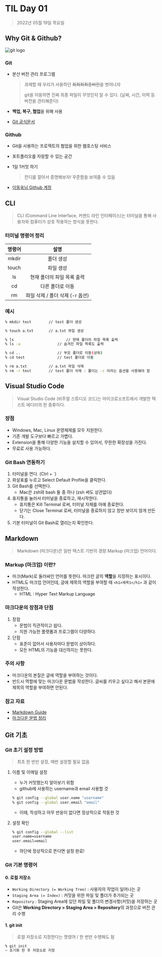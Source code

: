 # TIL Day 01

> 2022년 05월 19일 목요일



## Why Git & Github? 

![git logo](https://user-images.githubusercontent.com/49775540/168756716-68f9aebb-380f-4897-8141-78d8403f6113.png)

### Git

- 분산 버전 관리 프로그램

  > 과제할 때 우리가 사용하던 ~~최최최최종버전~~을 벗어나자
  >
  > git을 이용하면 진짜 최종 파일이 무엇인지 알 수 있다. (날짜, 시간, 이력 등 버전을 관리해준다)

- **백업, 복구, 협업**을 위해 사용

- [Git 공식문서](https://git-scm.com/book/ko/v2)

### Github

- Git을 사용하는 프로젝트의 협업을 위한 웹호스팅 서비스

- 포트폴리오를 자랑할 수 있는 공간

- 1일 1커밋 하기

  > 잔디를 깔아서 증명해보자! 꾸준함을 보여줄 수 있음

- [이동욱님 Github 계정](https://github.com/jojoldu)



## CLI

> CLI (Command Line Interface, 커맨드 라인 인터페이스)는 터미널을 통해 사용자와 컴퓨터가 상호 작용하는 방식을 뜻한다.



### 터미널 명령어 정리

| 명령어 |              설명               |
| :----: | :-----------------------------: |
| mkdir  |            폴더 생성            |
| touch  |            파일 생성            |
|   ls   |   현재 폴더의 파일 목록 출력    |
|   cd   |        다른 폴더로 이동         |
|   rm   | 파일 삭제 / 폴더 삭제 (-r 옵션) |

### 예시

```bash
% mkdir test		// test 폴더 생성

% touch a.txt		// a.txt 파일 생성

% ls						// 현재 폴더의 파일 목록 출력
% ls -a					// 숨겨진 파일 목록도 출력

% cd ..					// 부모 폴더로 이동(상위)
% cd test				// test 폴더로 이동

% rm a.txt			// a.txt 파일 삭제
% rm -r test		// test 폴더 삭제 : 폴더는 -r 이라는 옵션을 사용해야 함
```



##  Visual Studio Code

> Visual Studio Code (비주얼 스튜디오 코드)는 마이크로소프트에서 개발한 텍스트 에디터의 한 종류이다.



### 장점

- Windows, Mac, Linux 운영체제를 모두 지원한다.
- 기존 개발 도구보다 빠르고 가볍다.
- Extension을 통해 다양한 기능을 설치할 수 있어서, 무한한 확장성을 가진다.
- 무료로 사용 가능하다.

### Git Bash 연동하기

1. 터미널을 연다. (Ctrl + `)
2. 화살표를 누르고 Select Default Profile을 클릭한다.
3. Git Bash를 선택한다.
   - Mac은 zsh와 bash 둘 중 하나 (zsh 써도 상관없다)
4. 휴지통을 눌러서 터미널을 종료하고, 재시작한다.
   - 휴지통은 Kill Terminal 로써, 터미널 자체를 아예 종료한다.
   - 닫기는 Close Terminal 로써, 터미널을 종료하지 않고 창만 보이지 않게 만든다.
5. 기본 터미널이 Git Bash로 열리는지 확인한다.



## Markdown

>  Markdown (마크다운)은 일반 텍스트 기반의 경량 Markup (마크업) 언어이다.



### Markup (마크업) 이란?

- 마크(Mark)로 둘러싸인 언어를 뜻한다. 마크란 글의 **역할**을 지정하는 표시이다.
- HTML도 마크업 언어인데, 글에 제목의 역할을 부여할 때 `<h1>제목1</h1>` 과 같이 작성한다.
  - HTML : Hyper Text Markup Language


### 마크다운의 장점과 단점

1. 장점
   - 문법이 직관적이고 쉽다.
   - 지원 가능한 플랫폼과 프로그램이 다양하다.
2. 단점
   - 표준이 없어서 사용자마다 문법이 상이하다.
   - 모든 HTML의 기능을 대신하지는 못한다.

### 주의 사항

- 마크다운의 본질은 글에 역할을 부여하는 것이다.
- 반드시 역할에 맞는 마크다운 문법을 작성한다. 글씨를 키우고 싶다고 해서 본문에 제목의 역할을 부여하면 안된다.

### 참고 자료

- [Markdown Guide](https://www.markdownguide.org/basic-syntax/)
- [마크다운 문법 정리](https://gist.github.com/ihoneymon/652be052a0727ad59601)



## Git 기초



### Git 초기 설정 방법

> 최초 한 번만 설정, 매번 설정할 필요 없음



1. 이름 및 이메일 설정

   - 누가 커밋했는지 알아보기 위함
   - github에 사용하는 username과 email 사용할 것

   ```bash
   % git config --global user.name "username"
   % git config --global user.email "email"
   ```

   - 이때, 작성하고 아무 반응이 없다면 정상적으로 작동한 것

2. 설정 확인

   ```bash
   % git config --global --list
   user.name=username
   user.email=email
   ```

   - 하단에 정상적으로 뜬다면 설정 완료!



### Git 기본 명령어

#### 0. 로컬 저장소

- `Working Directory (= Working Tree)` : 사용자의 작업이 일어나는 곳
- `Staging Area (= Index)` : 커밋을 위한 파일 및 폴더가 추가되는 곳
- `Repository` : Staging Area에 있던 파일 및 폴더의 변경사항(커밋)을 저장하는 곳
- Git은 **Working Directory > Staging Area > Repository**의 과정으로 버전 관리 수행



#### 1. git init

> 로컬 저장소로 지정한다는 명령어 / 한 번만 수행해도 됨

```bash
% git init
~ 초기화 한 후 저장소로 지정
```

